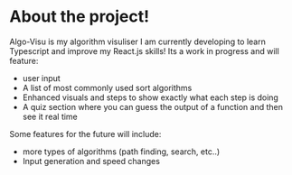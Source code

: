 # About the project!
Algo-Visu is my algorithm visuliser I am currently developing to learn Typescript and improve my React.js skills!
Its a work in progress and will feature: 
- user input
- A list of most commonly used sort algorithms
- Enhanced visuals and steps to show exactly what each step is doing
- A quiz section where you can guess the output of a function and then see it real time

Some features for the future will include:
- more types of algorithms (path finding, search, etc..)
- Input generation and speed changes

 
 

